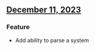 ## [December 11, 2023]((https://github.com/OpsLevel/opslevel-jq-parser/compare/v2023.11.2...v2023.12.11))
### Feature
* Add ability to parse a system
